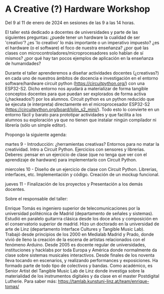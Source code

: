 # A Creative (?) Hardware Workshop

Del 9 al 11 de enero de 2024
en sesiones de las 9 a las 14 horas.

El taller está dedicado a docentes de universidades y parte de las siguientes preguntas: ¿puede tener un hardware la cualidad de ser 'creativo'? ¿es 'lo creativo' lo más importante o un imperativo impuesto? ¿es el hardware (o el software) el foco de nuestra enseñanza? ¿por qué las clases con microcontroladores/microprocesadores solo hablan de sí mismos? ¿por qué hay tan pocos ejemplos de aplicación en la enseñanza de humanidades?

Durante el taller aprenderemos a diseñar actividades docentes (¿creativas?) en cada uno de nuestros ámbitos de docencia e investigación en el entorno software/hardware circuit python (https://circuitpython.org/) con una ESP32-S2. Dicho entorno nos ayudará a materializar de forma tangible conceptos docentes para que puedan ser explorados de forma activa (¿hackeados?) por los alumnos. Circuit python es un python reducido que se ejecuta (e interpreta) directamente en el microprocesador ESP32-S2 (https://circuitpython.org/board/lolin_s2_mini/). Todo esto lo convierte en un entorno fácil y barato para prototipar actividades y que facilita a los alumnos su exploración ya que no tienen que instalar ningún compilador ni librería (sólo un simple editor).

Propongo la siguiente agenda:

martes 9 - Introducción: ¿herramientas creativas? Entornos para no matar la creatividad. Intro a Circuit Python. Ejercicios con sensores y librerias. Deberes: pensar en un ejercicio de clase (que no tenga que ver con el aprendizaje de hardware) para implementarlo con Circuit Python. 

miercoles 10 - Diseño de un ejercicio de clase con Circuit Python. Librerias, interfaces, etc. Implementación y código. Creación de un mockup funcional. 

jueves 11 - Finalización de los proyectos y Presentación a los demás docentes. 

Sobre el responsable del taller: 

Enrique Tomás es ingeniero superior de telecomunicaciones por la universidad politécnica de Madrid (departamento de señales y sistemas). Estudió en paralelo guitarrra clásica desde los doce años y composición en el conservatorio superior de madrid. Hizo un doctorado en la universidad de arte de Linz (departamento Interface Cultures y Tangible Music Lab). Trabajó desde principios de los 2000 en Medialab Madrid y Prado, donde vivió de lleno la creación de la escena de artistas relacionados con el fenómeno Arduino. Desde 2005 es docente regular de universidades, instituciones y hacklabs por toda Europa y América donde normalmente da clase sobre sistemas musicales interactivos. Desde finales de los noventa lleva tocando en escenarios, y realizando performances y exposiciones. Ha formado parte de todo tipo de colectivos y bandas. Como académico, es Senior Artist del Tangible Music Lab de Linz donde investiga sobre la materialidad de los instrumentos digitales y da clase en el master Postdigital Lutherie. Para saber más: https://tamlab.kunstuni-linz.at/team/enrique-tomas/ 


